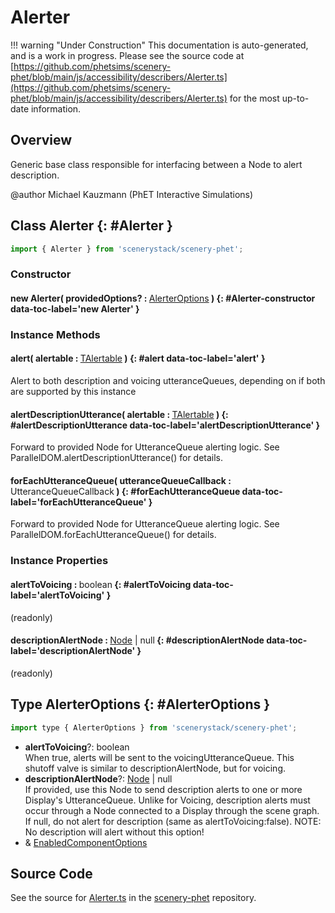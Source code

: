 # Alerter

!!! warning "Under Construction"
    This documentation is auto-generated, and is a work in progress. Please see the source code at
    [https://github.com/phetsims/scenery-phet/blob/main/js/accessibility/describers/Alerter.ts](https://github.com/phetsims/scenery-phet/blob/main/js/accessibility/describers/Alerter.ts) for the most up-to-date information.

## Overview

Generic base class responsible for interfacing between a Node to alert description.

@author Michael Kauzmann (PhET Interactive Simulations)

## Class Alerter {: #Alerter }


```js
import { Alerter } from 'scenerystack/scenery-phet';
```
### Constructor

#### new Alerter( providedOptions? : <span style="font-weight: 400;">[AlerterOptions](../scenery-phet/Alerter.md#AlerterOptions)</span> ) {: #Alerter-constructor data-toc-label='new Alerter' }

### Instance Methods

#### alert( alertable : <span style="font-weight: 400;">[TAlertable](../utterance-queue/Utterance.md#TAlertable)</span> ) {: #alert data-toc-label='alert' }

Alert to both description and voicing utteranceQueues, depending on if both are supported by this instance

#### alertDescriptionUtterance( alertable : <span style="font-weight: 400;">[TAlertable](../utterance-queue/Utterance.md#TAlertable)</span> ) {: #alertDescriptionUtterance data-toc-label='alertDescriptionUtterance' }

Forward to provided Node for UtteranceQueue alerting logic. See ParallelDOM.alertDescriptionUtterance() for details.

#### forEachUtteranceQueue( utteranceQueueCallback : <span style="font-weight: 400;">UtteranceQueueCallback</span> ) {: #forEachUtteranceQueue data-toc-label='forEachUtteranceQueue' }

Forward to provided Node for UtteranceQueue alerting logic. See ParallelDOM.forEachUtteranceQueue() for details.

### Instance Properties

#### alertToVoicing : <span style="font-weight: 400;"><span style="color: hsla(calc(var(--md-hue) + 180deg),80%,40%,1);">boolean</span></span> {: #alertToVoicing data-toc-label='alertToVoicing' }

(readonly)

#### descriptionAlertNode : <span style="font-weight: 400;">[Node](../scenery/Node.md) | <span style="color: hsla(calc(var(--md-hue) + 180deg),80%,40%,1);">null</span></span> {: #descriptionAlertNode data-toc-label='descriptionAlertNode' }

(readonly)



## Type AlerterOptions {: #AlerterOptions }


```js
import type { AlerterOptions } from 'scenerystack/scenery-phet';
```


- **alertToVoicing**?: <span style="color: hsla(calc(var(--md-hue) + 180deg),80%,40%,1);">boolean</span>
<br>  When true, alerts will be sent to the voicingUtteranceQueue. This shutoff valve is similar to
  descriptionAlertNode, but for voicing.
- **descriptionAlertNode**?: [Node](../scenery/Node.md) | <span style="color: hsla(calc(var(--md-hue) + 180deg),80%,40%,1);">null</span>
<br>  If provided, use this Node to send description alerts to one or more Display's UtteranceQueue. Unlike for
  Voicing, description alerts must occur through a Node connected to a Display through the scene graph. If null,
  do not alert for description (same as alertToVoicing:false). NOTE: No description will alert without this option!
- &amp; [EnabledComponentOptions](../axon/EnabledComponent.md#EnabledComponentOptions)




## Source Code

See the source for [Alerter.ts](https://github.com/phetsims/scenery-phet/blob/main/js/accessibility/describers/Alerter.ts) in the [scenery-phet](https://github.com/phetsims/scenery-phet) repository.
